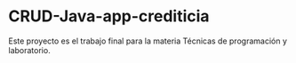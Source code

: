 # CRUD-Java-app-crediticia
Este proyecto es el trabajo final para la materia Técnicas de programación y laboratorio. 

